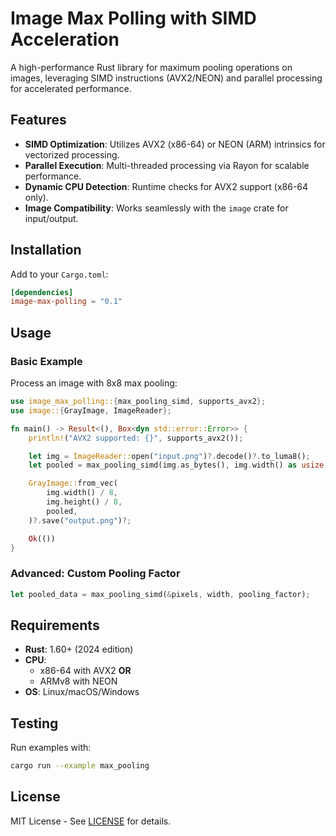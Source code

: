 # Image Max Polling with SIMD Acceleration

A high-performance Rust library for maximum pooling operations on images, leveraging SIMD instructions (AVX2/NEON) and parallel processing for accelerated performance.

## Features

- **SIMD Optimization**: Utilizes AVX2 (x86-64) or NEON (ARM) intrinsics for vectorized processing.
- **Parallel Execution**: Multi-threaded processing via Rayon for scalable performance.
- **Dynamic CPU Detection**: Runtime checks for AVX2 support (x86-64 only).
- **Image Compatibility**: Works seamlessly with the `image` crate for input/output.

## Installation

Add to your `Cargo.toml`:
```toml
[dependencies]
image-max-polling = "0.1"
```

## Usage

### Basic Example
Process an image with 8x8 max pooling:
```rust
use image_max_polling::{max_pooling_simd, supports_avx2};
use image::{GrayImage, ImageReader};

fn main() -> Result<(), Box<dyn std::error::Error>> {
    println!("AVX2 supported: {}", supports_avx2());

    let img = ImageReader::open("input.png")?.decode()?.to_luma8();
    let pooled = max_pooling_simd(img.as_bytes(), img.width() as usize, 8);

    GrayImage::from_vec(
        img.width() / 8,
        img.height() / 8,
        pooled,
    )?.save("output.png")?;

    Ok(())
}
```

### Advanced: Custom Pooling Factor
```rust
let pooled_data = max_pooling_simd(&pixels, width, pooling_factor);
```



## Requirements

- **Rust**: 1.60+ (2024 edition)
- **CPU**:
  - x86-64 with AVX2 **OR**
  - ARMv8 with NEON
- **OS**: Linux/macOS/Windows

## Testing

Run examples with:
```sh
cargo run --example max_pooling
```

## License

MIT License - See [LICENSE](LICENSE) for details.
